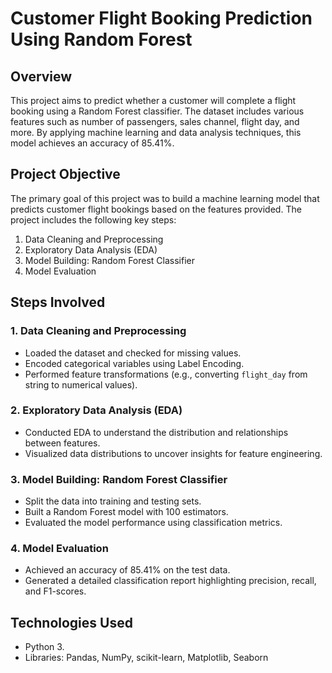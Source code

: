 # Customer Flight Booking Prediction Using Random Forest

## Overview

This project aims to predict whether a customer will complete a flight booking using a Random Forest classifier. The dataset includes various features such as number of passengers, sales channel, flight day, and more. By applying machine learning and data analysis techniques, this model achieves an accuracy of 85.41%.

## Project Objective

The primary goal of this project was to build a machine learning model that predicts customer flight bookings based on the features provided. The project includes the following key steps:

1. Data Cleaning and Preprocessing
2. Exploratory Data Analysis (EDA)
3. Model Building: Random Forest Classifier
4. Model Evaluation

## Steps Involved

### 1. Data Cleaning and Preprocessing
   - Loaded the dataset and checked for missing values.
   - Encoded categorical variables using Label Encoding.
   - Performed feature transformations (e.g., converting `flight_day` from string to numerical values).

### 2. Exploratory Data Analysis (EDA)
   - Conducted EDA to understand the distribution and relationships between features.
   - Visualized data distributions to uncover insights for feature engineering.

### 3. Model Building: Random Forest Classifier
   - Split the data into training and testing sets.
   - Built a Random Forest model with 100 estimators.
   - Evaluated the model performance using classification metrics.

### 4. **Model Evaluation**
   - Achieved an accuracy of 85.41% on the test data.
   - Generated a detailed classification report highlighting precision, recall, and F1-scores.

## Technologies Used

- Python 3.
- Libraries: Pandas, NumPy, scikit-learn, Matplotlib, Seaborn
